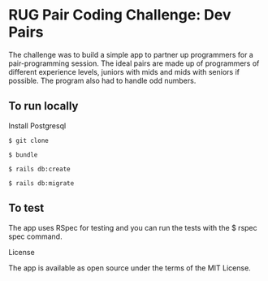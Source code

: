 # RUG Pair Coding Challenge: Dev Pairs

The challenge was to build a simple app to partner up programmers for a pair-programming session. The ideal pairs are made up of programmers of different experience levels, juniors with mids and mids with seniors if possible. The program also had to handle odd numbers.

## To run locally

Install Postgresql
```
$ git clone
```
```
$ bundle
```
```
$ rails db:create
```
```
$ rails db:migrate
```

## To test

The app uses RSpec for testing and you can run the tests with the $ rspec spec command.

License

The app is available as open source under the terms of the MIT License.
